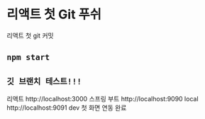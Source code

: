# 리액트 첫 Git 푸쉬

리액트 첫 git 커밋

## `npm start`

## `깃 브랜치 테스트!!!`

리액트 http://localhost:3000
스프링 부트 http://localhost:9090 local
            http://localhost:9091 dev
첫 화면 연동 완료
